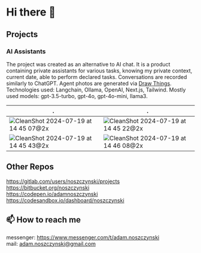 # Hi there 👋

## Projects

### AI Assistants

The project was created as an alternative to AI chat. It is a product containing private assistants for various tasks, knowing my private context, current date, able to perform declared tasks. Conversations are recorded similarly to ChatGPT. Agent photos are generated via [Draw Things](https://drawthings.ai/). Technologies used: Langchain, Ollama, OpenAI, Next.js, Tailwind. Mostly used models: gpt-3.5-turbo, gpt-4o, gpt-4o-mini, llama3.

| . | . |
|---|---|
| ![CleanShot 2024-07-19 at 14 45 07@2x](https://github.com/user-attachments/assets/bd870a42-15a6-493e-90f4-dc11e6aab875) | ![CleanShot 2024-07-19 at 14 45 22@2x](https://github.com/user-attachments/assets/a284fb42-9def-4e8e-b3eb-2bd5ad7ddccf) |
| ![CleanShot 2024-07-19 at 14 45 43@2x](https://github.com/user-attachments/assets/15e4296c-6d8e-4070-935e-67080fd1a8f7) | ![CleanShot 2024-07-19 at 14 46 08@2x](https://github.com/user-attachments/assets/7b3c4d4c-a8ba-4147-a81d-31e680ef2b4d) |

## Other Repos

https://gitlab.com/users/noszczynski/projects<br/>
https://bitbucket.org/noszczynski<br/>
https://codepen.io/adamnoszczynski<br/>
https://codesandbox.io/dashboard/noszczynski<br/>

## 📫 How to reach me

messenger: https://www.messenger.com/t/adam.noszczynski<br/>
mail: adam.noszczynski@gmail.com<br/>
